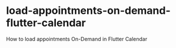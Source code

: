 # load-appointments-on-demand-flutter-calendar
How to load appointments On-Demand in Flutter Calendar
